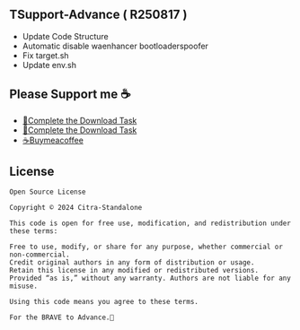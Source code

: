 ## TSupport-Advance ( R250817 )
- Update Code Structure
- Automatic disable waenhancer bootloaderspoofer
- Fix target.sh
- Update env.sh

## Please Support me ☕
- [📁Complete the Download Task](https://upfiles.com/kdkkd)
- [📁Complete the Download Task](https://upfiles.com/Cq2E)
- [☕Buymeacoffee](https://coff.ee/citra_standalone)

## License

```
Open Source License

Copyright © 2024 Citra-Standalone

This code is open for free use, modification, and redistribution under these terms:

Free to use, modify, or share for any purpose, whether commercial or non-commercial.
Credit original authors in any form of distribution or usage.
Retain this license in any modified or redistributed versions.
Provided “as is,” without any warranty. Authors are not liable for any misuse.

Using this code means you agree to these terms.
```
```
For the BRAVE to Advance.🍻
```